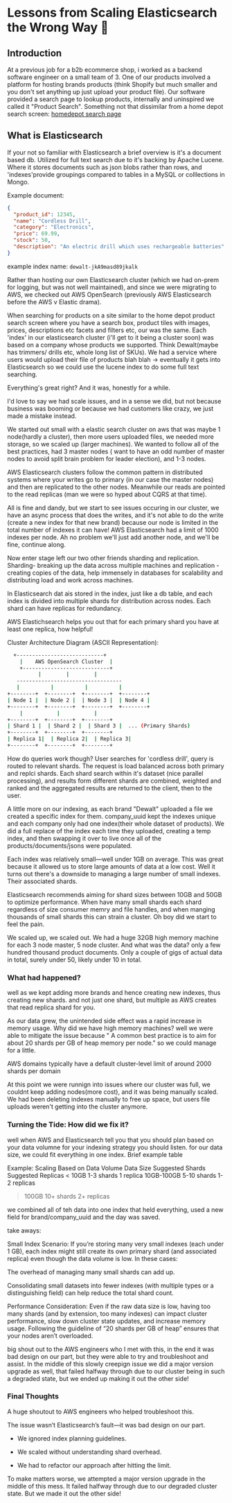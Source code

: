 # Lessons from Scaling Elasticsearch the Wrong Way 🚨


## Introduction 

At a previous job for a b2b ecommerce shop, i worked as a backend software engineer on a small team of 3. One of our products involved a platform for hosting brands products (think Shopify but much smaller and you don't set anything up just upload your product file). Our software provided a search page to lookup products, internally and uninspired we called it "Product Search". Something not that dissimilar from a home depot search screen: [homedepot search page](https://www.homedepot.com/b/Outdoors-Outdoor-Power-Equipment-Trimmers-Edgers-String-Trimmers/N-5yc1vZbx8i)

## What is Elasticsearch
If your not so familiar with Elasticsearch a brief overview is it's a document based db. Utilized for full text search due to it's backing by Apache Lucene. Where it stores documents such as json blobs rather than rows, and 'indexes'provide groupings compared to tables in a MySQL or colllections in Mongo.

Example document:
```json
{
  "product_id": 12345,
  "name": "Cordless Drill",
  "category": "Electronics",
  "price": 69.99,
  "stock": 50,
  "description": "An electric drill which uses rechargeable batteries"
}
```

example index name: `dewalt-jkA9masd89jkalk`

Rather than hosting our own Elasticsearch cluster (which we had on-prem for logging, but was not well maintained), and since we were migrating to AWS, we checked out AWS OpenSearch (previously AWS Elasticsearch before the AWS v Elastic drama).

When searching for products on a site similar to the home depot product search screen where you have a search box, product tiles with images, prices, descriptions etc facets and filters etc, our was the same. Each 'index' in our elasticsearch cluster (i'll get to it being a cluster soon) was based on a company whose products we supported. Think Dewalt(maybe has trimmers/ drills etc, whole long list of SKUs). We had a service where users would upload their file of products blah blah -> eventually it gets into Elasticsearch so we could use the lucene index to do some full text searching. 


Everything's great right? And it was, honestly for a while. 

I'd love to say we had scale issues, and in a sense we did, but not because business was booming or because we had customers like crazy, we just made a mistake instead. 

We started out small with a elastic search cluster on aws that was maybe 1 node(hardly a cluster), then more users uploaded files, we needed more storage, so we scaled up (larger machines). We wanted to follow all of the best practices, had 3 master nodes ( want to have an odd number of master nodes to avoid split brain problem for leader election), and 1-3 nodes. 

AWS Elasticsearch clusters follow the common pattern in distributed systems where your writes go to primary (in our case the master nodes) and then are replicated to the other nodes. Meanwhile our reads are pointed to the read replicas (man we were so hyped about CQRS at that time). 

All is fine and dandy, but we start to see issues occuring in our cluster, we have an async process that does the writes, and it's not able to do the write (create a new index for that new brand) because our node is limited in the total number of indexes it can have! AWS Elasticsearch had a limit of 1000 indexes per node. Ah no problem we'll just add another node, and we'll be fine, continue along. 

Now enter stage left our two other friends sharding and replication. Sharding- breaking up the data across multiple machines and replication - creating copies of the data, help immensely in databases for scalability and distributing load and work across machines. 

In Elasticsearch dat ais stored in the index, just like a db table, and each index is divided into multiple shards for distribution across nodes. Each shard can have replicas for redundancy. 

AWS Elastichsearch helps you out that for each primary shard you have at least one replica, how helpful! 

Cluster Architecture Diagram (ASCII Representation):
```sh
  +----------------------------+
    |    AWS OpenSearch Cluster  |
    +----------------------------+
          |        |        |
   ----------------------------------
   |          |          |          |
+--------+  +--------+  +--------+  +--------+
| Node 1 |  | Node 2 |  | Node 3 |  | Node 4 |
+--------+  +--------+  +--------+  +--------+
    |           |           |           
+--------+  +--------+  +--------+
| Shard 1 |  | Shard 2 |  | Shard 3 |  ... (Primary Shards)
+--------+  +--------+  +--------+
| Replica 1|  | Replica 2|  | Replica 3|
+--------+  +--------+  +--------+

```

How do queries work though? User searches for 'cordless drill', query is routed to relevant shards. The request is load balanced across both primary and replci shards. Each shard search within it's dataset (nice parallel processing), and results form different shards are combined, weighted and ranked and the aggregated results are returned to the client, then to the user. 

A little more on our indexing, as each brand "Dewalt" uploaded a file we created a specific index for them. company_uuid kept the indexes unique and each company only had one index(their whole dataset of products). We did a full replace of the index each time they uploaded, creating a temp index, and then swapping it over to live once all of the products/documents/jsons were populated. 

Each index was relatively small—well under 1GB on average. This was great because it allowed us to store large amounts of data at a low cost. Well it turns out there's a downside to managing a large number of small indexes. Their associated shards.

Elasticsearch recommends aiming for shard sizes between 10GB and 50GB to optimize performance. When have many small shards each shard regardless of size consumer memry and file handles, and when manging thousands of small shards this can strain a cluster. Oh boy did we start to feel the pain. 

We scaled up, we scaled out. We had a huge 32GB high memory machine for each 3 node master, 5 node cluster. And what was the data? only a few hundred thousand product documents. Only a couple of gigs of actual data in total, surely under 50, likely under 10 in total. 

### What had happened? 

well as we kept adding more brands and hence creating new indexes, thus creating new shards. and not just one shard, but multiple as AWS creates that read replica shard for you. 

As our data grew, the unintended side effect was a rapid increase in memory usage. Why did we have high memory machines? well we were able to mitigate the issue because " A common best practice is to aim for about 20 shards per GB of heap memory per node." so we could manage for a little. 

AWS domains typically have a default cluster-level limit of around 2000 shards per domain 

At this point we were runnign into issues where our cluster was full, we couldnt keep adding nodes(more cost), and it was being manually scaled. We had been deleting indexes manually to free up space, but users file uploads weren't getting into the cluster anymore. 

### Turning the Tide: How did we fix it?

well when AWS and Elasticsearch tell you that you should plan based on your data volumne for your indexing strategy you should listen. for our data size, we could fit everything in one index. Brief example table

Example: Scaling Based on Data Volume
Data Size	Suggested Shards	Suggested Replicas
< 10GB	1-3 shards	1 replica
10GB-100GB	5-10 shards	1-2 replicas
> 100GB	10+ shards	2+ replicas

we combined all of teh data into one index that held everything, used a new field for brand/company_uuid and the day was saved. 

take aways:

Small Index Scenario:
If you’re storing many very small indexes (each under 1 GB), each index might still create its own primary shard (and associated replica) even though the data volume is low. In these cases:

The overhead of managing many small shards can add up.

Consolidating small datasets into fewer indexes (with multiple types or a distinguishing field) can help reduce the total shard count.

Performance Consideration:
Even if the raw data size is low, having too many shards (and by extension, too many indexes) can impact cluster performance, slow down cluster state updates, and increase memory usage. Following the guideline of “20 shards per GB of heap” ensures that your nodes aren’t overloaded.

big shout out to the AWS engineers who I met with this, in the end it was bad design on our part, but they were able to try and troubleshoot and assist. In the middle of this slowly creepign issue we did a major version upgrade as well, that failed halfway through due to our cluster being in such a degraded state, but we ended up making it out the other side!

### Final Thoughts
A huge shoutout to AWS engineers who helped troubleshoot this.

The issue wasn’t Elasticsearch’s fault—it was bad design on our part.

- We ignored index planning guidelines.

- We scaled without understanding shard overhead.

- We had to refactor our approach after hitting the limit.

To make matters worse, we attempted a major version upgrade in the middle of this mess. It failed halfway through due to our degraded cluster state. But we made it out the other side!